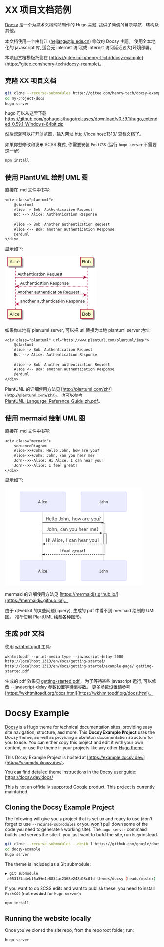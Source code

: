 # XX 项目文档范例

[Docsy](https://github.com/google/docsy) 是一个为技术文档网站制作的 Hugo 主题, 
提供了简便的目录导航、结构及其他。

本文档使用一个由何江 (hejiang@tju.edu.cn) 修改的 Docsy 主题。
使用全本地化的 javascript 库, 适合无 internet 访问(或 internet 访问延迟较大)环境部署。

本项目文档模板托管在 [https://gitee.com/henry-tech/docsy-example](https://gitee.com/henry-tech/docsy-example)。

## 克隆 XX 项目文档

```bash
git clone --recurse-submodules https://gitee.com/henry-tech/docsy-example.git my-project-docs
cd my-project-docs
hugo server
```

hugo 可以从这里下载
https://github.com/gohugoio/hugo/releases/download/v0.59.1/hugo_extended_0.59.1_Windows-64bit.zip

然后您就可以打开浏览器，输入网址 http://localhost:1313/ 查看文档了。


如果你想修改和发布 SCSS 样式, 你需要安装 `PostCSS` (运行 `hugo server` 不需要这一步):

```bash
npm install
```

## 使用 PlantUML 绘制 UML 图

直接在 .md 文件中书写:

    <div class="plantuml">
        @startuml
        Alice -> Bob: Authentication Request
        Bob --> Alice: Authentication Response

        Alice -> Bob: Another authentication Request
        Alice <-- Bob: another authentication Response
        @enduml
    </div>

显示如下:

![](example/ex-plantuml.png)

如果你本地有 plantuml server, 可以把 url 替换为本地  plantuml server 地址:

    <div class="plantuml" url="http://www.plantuml.com/plantuml/img/">
        @startuml
        Alice -> Bob: Authentication Request
        Bob --> Alice: Authentication Response

        Alice -> Bob: Another authentication Request
        Alice <-- Bob: another authentication Response
        @enduml
    </div>

PlantUML 的详细使用方法见 [http://plantuml.com/zh/](http://plantuml.com/zh/)。
也可以参考 [PlantUML_Language_Reference_Guide_zh.pdf](example/PlantUML_Language_Reference_Guide_zh.pdf)。

## 使用 mermaid 绘制 UML 图

直接在 .md 文件中书写:

    <div class="mermaid">
        sequenceDiagram
        Alice->>+John: Hello John, how are you?
        Alice->>+John: John, can you hear me?
        John-->>-Alice: Hi Alice, I can hear you!
        John-->>-Alice: I feel great!
    </div>

显示如下:

![](example/ex-mermaid.png)

mermaid 的详细使用方法见 [https://mermaidjs.github.io/](https://mermaidjs.github.io/)。

由于 qtwebkit 的某些问题(jquery), 
生成的 pdf 中看不到 mermaid 绘制的 UML 图。
推荐使用 PlantUML 绘制各种图形。

## 生成 pdf 文档

使用 [wkhtmltopdf](https://wkhtmltopdf.org/) 工具:

    wkhtmltopdf --print-media-type --javascript-delay 2000 http://localhost:1313/en/docs/getting-started/ http://localhost:1313/en/docs/getting-started/example-page/ getting-started.pdf

生成的 pdf 效果见 [getting-started.pdf](example/getting-started.pdf)。
为了等待某些 javascript 运行, 可以修改 --javascript-delay 参数设置等待毫秒数。
更多参数设置请参考 [https://wkhtmltopdf.org/docs.html](https://wkhtmltopdf.org/docs.html)。

# Docsy Example

[Docsy](https://github.com/google/docsy) is a Hugo theme for technical documentation sites, providing easy site navigation, structure, and more. This **Docsy Example Project** uses the Docsy theme, as well as providing a skeleton documentation structure for you to use. You can either copy this project and edit it with your own content, or use the theme in your projects like any other [Hugo theme](https://gohugo.io/themes/installing-and-using-themes/).

This Docsy Example Project is hosted at [https://example.docsy.dev/](https://example.docsy.dev/).

You can find detailed theme instructions in the Docsy user guide: https://docsy.dev/docs/

This is not an officially supported Google product. This project is currently maintained.

## Cloning the Docsy Example Project

The following will give you a project that is set up and ready to use (don't forget to use `--recurse-submodules` or you won't pull down some of the code you need to generate a working site). The `hugo server` command builds and serves the site. If you just want to build the site, run `hugo` instead.

```bash
git clone --recurse-submodules --depth 1 https://github.com/google/docsy-example.git
cd docsy-example
hugo server
```

The theme is included as a Git submodule:

```bash
▶ git submodule
 a053131a4ebf6a59e4e8834a42368e248d98c01d themes/docsy (heads/master)
```

If you want to do SCSS edits and want to publish these, you need to install `PostCSS` (not needed for `hugo server`):

```bash
npm install
```

<!--### Cloning the Example from the Theme Project


```bash
git clone --recurse-submodules --depth 1 https://github.com/docsy.git
cd tech-doc-hugo-theme/exampleSite
HUGO_THEMESDIR="../.." hugo server
```


Note that the Hugo Theme Site requires the `exampleSite` to live in a subfolder of the theme itself. To avoid recursive duplication, the example site is added as a Git subtree:

```bash
git subtree add --prefix exampleSite https://github.com/google/docsy.git  master --squash
```

To pull in changes, see `pull-deps.sh` script in the theme.-->

## Running the website locally

Once you've cloned the site repo, from the repo root folder, run:

```
hugo server
```
